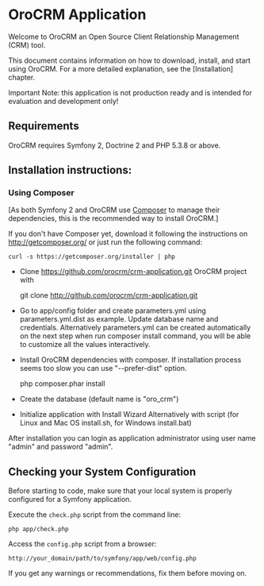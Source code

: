 OroCRM Application
========================

Welcome to OroCRM an Open Source Client Relationship Management (CRM) tool.

This document contains information on how to download, install, and start
using OroCRM. For a more detailed explanation, see the [Installation]
chapter.

Important Note: this application is not production ready and is intended for evaluation and development only!

Requirements
------------

OroCRM requires Symfony 2, Doctrine 2 and PHP 5.3.8 or above.

Installation instructions:
-------------------------


### Using Composer

[As both Symfony 2 and OroCRM use [Composer][2] to manage their dependencies, this is the recommended way to install OroCRM.]

If you don't have Composer yet, download it following the instructions on
http://getcomposer.org/ or just run the following command:

    curl -s https://getcomposer.org/installer | php

- Clone https://github.com/orocrm/crm-application.git OroCRM project with

    git clone http://github.com/orocrm/crm-application.git

- Go to app/config folder and create parameters.yml using parameters.yml.dist as example. Update database name and credentials.
  Alternatively parameters.yml can be created automatically on the next step when run composer install command,
  you will be able to customize all the values interactively.
- Install OroCRM dependencies with composer. If installation process seems too slow you can use "--prefer-dist" option.

    php composer.phar install

- Create the database (default name is "oro_crm")

- Initialize application with Install Wizard 
  Alternatively with script (for Linux and Mac OS install.sh, for Windows install.bat)

After installation you can login as application administrator using user name "admin" and password "admin".

Checking your System Configuration
-------------------------------------

Before starting to code, make sure that your local system is properly
configured for a Symfony application.

Execute the `check.php` script from the command line:

    php app/check.php

Access the `config.php` script from a browser:

    http://your_domain/path/to/symfony/app/web/config.php

If you get any warnings or recommendations, fix them before moving on.


[1]:  http://symfony.com/doc/2.3/book/installation.html
[2]:  http://getcomposer.org/
